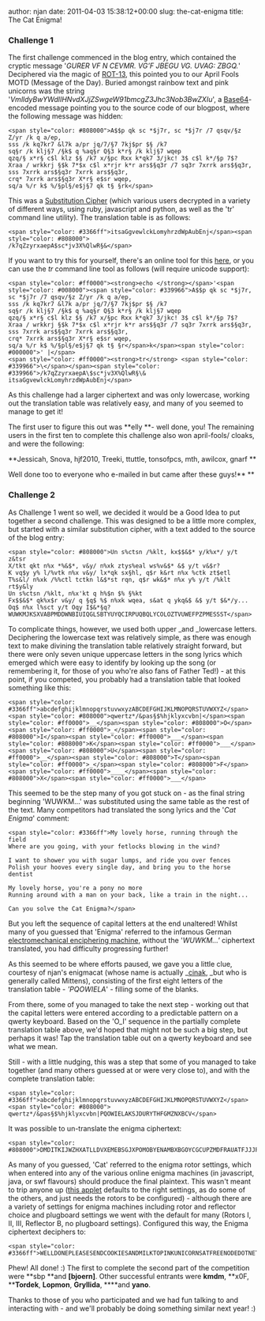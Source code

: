 author: njan
date: 2011-04-03 15:38:12+00:00
slug: the-cat-enigma
title: The Cat Enigma!

### **Challenge 1**


The first challenge commenced in the blog entry, which contained the cryptic message '_GURER VF N CEVMR. VG’F JBEGU VG. UVAG: ZBGQ._' Deciphered via the magic of [ROT-13](http://en.wikipedia.org/wiki/ROT-13), this pointed you to our April Fools MOTD (Message of the Day). Buried amongst rainbow text and pink unicorns was the string '_VmlldyBwYWdlIHNvdXJjZSwgeW91bmcgZ3Jhc3Nob3BwZXIu_', a [Base64](http://en.wikipedia.org/wiki/Base64)-encoded message pointing you to the source code of our blogpost, where the following message was hidden:

    
    <span style="color: #808000">A$$p qk sc *$j7r, sc *$j7r /7 qsqv/§z Z/yr /k q a/ep,
    sss /k kq7kr7 &l7k a/pr jq/7/§7 7kj$pr $§ /k7
    sq§r /k klj§7 /§k$ q %aq§r Q§3 k*r§ /k klj§7 wqep
    qzq/§ x*r§ c$l klz $§ /k7 x/§pc Rxx k*qk7 3/jkc! 3$ c$l k*/§p 7$?
    Xraa / wrkkrj §$k 7*$x c$l x*rjr k*r ars$§q3r /7 sq3r 7xrrk ars$§q3r,
    sss 7xrrk ars$§q3r 7xrrk ars$§q3r,
    crq* 7xrrk ars$§q3r X*r§ e$sr wqep,
    sq/a %/r k$ %/§pl§/e$j§7 qk t§ §rk</span>


This was a [Substitution Cipher](http://en.wikipedia.org/wiki/Substitution_cipher) (which various users decrypted in a variety of different ways, using ruby, javascript and python, as well as the 'tr' command line utility). The translation table is as follows:

    
    
    
    
    <span style="color: #3366ff">itsaGgvewlckLomyhrzdWpAubEnj</span><span style="color: #808000">
    /k7qZzyrxaepA$sc*jv3X%QlwR§&</span>





If you want to try this for yourself, there's an online tool for this [here](http://www.cryptool-online.org/index.php?option=com_content&view=article&id=143&Itemid=166&lang=en), or you can use the _tr_ command line tool as follows (will require unicode support):

    
    <span style="color: #ff0000"><strong>echo </strong></span>'<span style="color: #008000"><span style="color: #339966">A$$p qk sc *$j7r, sc *$j7r /7 qsqv/§z Z/yr /k q a/ep,
    sss /k kq7kr7 &l7k a/pr jq/7/§7 7kj$pr $§ /k7
    sq§r /k klj§7 /§k$ q %aq§r Q§3 k*r§ /k klj§7 wqep
    qzq/§ x*r§ c$l klz $§ /k7 x/§pc Rxx k*qk7 3/jkc! 3$ c$l k*/§p 7$?
    Xraa / wrkkrj §$k 7*$x c$l x*rjr k*r ars$§q3r /7 sq3r 7xrrk ars$§q3r,
    sss 7xrrk ars$§q3r 7xrrk ars$§q3r,
    crq* 7xrrk ars$§q3r X*r§ e$sr wqep,
    sq/a %/r k$ %/§pl§/e$j§7 qk t§ §r</span>k</span><span style="color: #000000">' |</span>
    <span style="color: #ff0000"><strong>tr</strong> <span style="color: #339966">\</span></span><span style="color: #339966">/k7qZzyrxaepA\$sc*jv3X%QlwR§\& itsaGgvewlckLomyhrzdWpAubEnj</span>


As this challenge had a larger ciphertext and was only lowercase, working out the translation table was relatively easy, and many of you seemed to manage to get it!

The first user to figure this out was **elly **- well done, you! The remaining users in the first ten to complete this challenge also won april-fools/ cloaks, and were the following:

**Jessicah, Snova, hjf2010, Treeki, ttuttle, tonsofpcs, mth, awilcox, gnarf
**

Well done too to everyone who e-mailed in but came after these guys!**
**


### **Challenge 2**


As Challenge 1 went so well, we decided it would be a Good Idea to put together a second challenge. This was designed to be a little more complex, but started with a similar substitution cipher, with a text added to the source of the blog entry:

    
    <span style="color: #808000">Un s%ctsn /%klt, kx$$&$* y/k%x*/ y/t z&tsr
    X/tkt qkt n%x *%&$*, v&y/ n%xk ztys%eal ws%v&$* &$ y/t v&$r?
    K vq$y y% l/%vtk n%x v&y/ lx*qk sx§hl, q$r k&rt n%x %ctk zt$etl
    T%s&l/ n%xk /%%ctl tctkn l&$*st rqn, q$r wk&$* n%x y% y/t /%klt rt$y&ly
    Un s%ctsn /%klt, n%x'kt q h%$n $% §%kt
    Fx$$&$* qk%x$r v&y/ q §q$ %$ n%xk wqea, s&at q ykq&$ &$ y/t $&*/y...
    Oq$ n%x l%sct y/t Oqy I$&*§q?
    WUWKMJKSXVABPMDDWNBIUIQGLSBTYUYQCIRPUQBQLYCOLOZTVUWEFPZPMESSST</span>


To complicate things, however, we used both upper _and _lowercase letters. Deciphering the lowercase text was relatively simple, as there was enough text to make divining the translation table relatively straight forward, but there were only seven unique uppercase letters in the song lyrics which emerged which were easy to identify by looking up the song (or remembering it, for those of you who're also fans of Father Ted!) - at this point, if you competed, you probably had a translation table that looked something like this:

    
    <span style="color: #3366ff">abcdefghijklmnopqrstuvwxyzABCDEFGHIJKLMNOPQRSTUVWXYZ</span>
    <span style="color: #808000">qwertz*/&pas§$%hjklyxcvbn|</span><span style="color: #ff0000">__</span><span style="color: #808000">O</span><span style="color: #ff0000">_</span><span style="color: #808000">I</span><span style="color: #ff0000">___</span><span style="color: #808000">K</span><span style="color: #ff0000">___</span><span style="color: #808000">U</span><span style="color: #ff0000">__</span><span style="color: #808000">T</span><span style="color: #ff0000">_</span><span style="color: #808000">F</span><span style="color: #ff0000">____</span><span style="color: #808000">X</span><span style="color: #ff0000">___</span>


This seemed to be the step many of you got stuck on - as the final string beginning 'WUWKM...' was substituted using the same table as the rest of the text. Many competitors had translated the song lyrics and the '_Cat Enigma_' comment:

    
    <span style="color: #3366ff">My lovely horse, running through the field
    Where are you going, with your fetlocks blowing in the wind?
    
    I want to shower you with sugar lumps, and ride you over fences
    Polish your hooves every single day, and bring you to the horse dentist
    
    My lovely horse, you're a pony no more
    Running around with a man on your back, like a train in the night...
    
    Can you solve the Cat Enigma?</span>


But you left the sequence of capital letters at the end unaltered! Whilst many of you guessed that 'Enigma' referred to the infamous German [electromechanical enciphering machine](http://en.wikipedia.org/wiki/Enigma_machine), without the '_WUWKM...'_ ciphertext translated, you had difficulty progressing further!

As this seemed to be where efforts paused, we gave you a little clue, courtesy of njan's enigmacat (whose name is actually _[cinak](http://jeremiad.org/cats.shtml), _but who is generally called Mittens), consisting of the first eight letters of the translation table - _'PQOWIELA_' - filling some of the blanks.

From there, some of you managed to take the next step - working out that the capital letters were entered according to a predictable pattern on a qwerty keyboard. Based on the 'O_I' sequence in the partially complete translation table above, we'd hoped that might not be such a big step, but perhaps it was! Tap the translation table out on a qwerty keyboard and see what we mean.

Still - with a little nudging, this was a step that some of you managed to take together (and many others guessed at or were very close to), and with the complete translation table:

    
    
    
    
    <span style="color: #3366ff">abcdefghijklmnopqrstuvwxyzABCDEFGHIJKLMNOPQRSTUVWXYZ</span><span style="color: #808000">
    qwertz*/&pas§$%hjklyxcvbn|PQOWIELAKSJDURYTHFGMZNXBCV</span>





It was possible to un-translate the enigma ciphertext:

    
    <span style="color: #808000">DMDITKIJWZHXATLLDVXEMEBSGJXPOMOBYENAMBXBGOYCGCUPZMDFRAUATFJJJP</span>


As many of you guessed, 'Cat' referred to the enigma rotor settings, which when entered into any of the various online enigma machines (in javascript, java, or swf flavours) should produce the final plaintext. This wasn't meant to trip anyone up ([this applet](http://www.enigmaco.de/enigma/enigma.swf) defaults to the right settings, as do some of the others, and just needs the rotors to be configured) - although there are a variety of settings for enigma machines including rotor and reflector choice and plugboard settings we went with the default for many (Rotors I, II, III, Reflector B, no plugboard settings). Configured this way, the Enigma ciphertext deciphers to:

    
    <span style="color: #3366ff">WELLDONEPLEASESENDCOOKIESANDMILKTOPINKUNICORNSATFREENODEDOTNET</span>


Phew! All done! :) The first to complete the second part of the competition were **sbp **and **[bjoern]**. Other successful entrants were **kmdm**, **x0F, ****Tordek**, **Lopmon**, **Gryllida**, ****and **yano**.

Thanks to those of you who participated and we had fun talking to and interacting with - and we'll probably be doing something similar next year! :)
